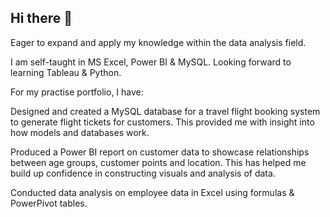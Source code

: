 ## Hi there 👋

Eager to expand and apply my knowledge within the data analysis field.

I am self-taught in MS Excel, Power BI & MySQL.
Looking forward to learning Tableau & Python.


For my practise portfolio, I have:

Designed and created a MySQL database for a travel flight booking system to generate flight tickets for customers. This provided me with insight into how models and databases work.

Produced a Power BI report on customer data to showcase relationships between age groups, customer points and location. This has helped me build up confidence in constructing visuals and analysis of data.

Conducted data analysis on employee data in Excel using formulas & PowerPivot tables.
<!--
**KhadeejaAfzal4/KhadeejaAfzal4** is a ✨ _special_ ✨ repository because its `README.md` (this file) appears on your GitHub profile.

Here are some ideas to get you started:

- 🔭 I’m currently working on ...
- 🌱 I’m currently learning ...
- 👯 I’m looking to collaborate on ...
- 🤔 I’m looking for help with ...
- 💬 Ask me about ...
- 📫 How to reach me: ...
- 😄 Pronouns: ...
- ⚡ Fun fact: ...
-->
